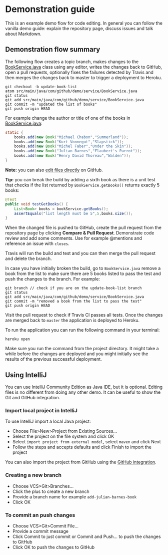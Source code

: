 # Demonstration guide
This is an example demo flow for code editing. In general you can follow the vanilla demo guide: explain the repository page, discuss issues and talk about Markdown.   
## Demonstration flow summary
The following flow creates a topic branch, makes changes to the [BookService.java](src/main/java/com/github/demo/service/BookService.java) class using any editor, writes the changes back to GitHub, open a pull requests, optionally fixes the failures detected by Travis and then merges the changes back to master to trigger a deployment to Heroku.
```
git checkout -b update-book-list
atom src/main/java/com/github/demo/service/BookService.java
git status
git add src/main/java/com/github/demo/service/BookService.java
git commit -m "updated the list of books"
git push origin HEAD
```
For example change the author or title of one of the books in [BookService.java](src/main/java/com/github/demo/service/BookService.java):
```java
static {
    books.add(new Book("Michael Chabon","Summerland"));
    books.add(new Book("Kurt Vonnegut","Slapstick"));
    books.add(new Book("Michel Faber","Under the Skin"));
    books.add(new Book("Julian Barnes","Flaubert's Parrot"));
    books.add(new Book("Henry David Thoreau","Walden"));
}
```
**Note:** you can also [edit files directly](https://help.github.com/articles/editing-files-in-your-repository/) on GitHub.

**Tip:** you can break the build by adding a sixth book as there is a unit test that checks if the list returned by `BookService.getBooks()` returns exactly 5 books:
```java
@Test
public void testGetBooks() {
    List<Book> books = bookService.getBooks();
    assertEquals("list length must be 5",5,books.size());
}
```
When the changed file is pushed to GitHub, create the pull request from the repository page by clicking **Compare & Pull Request**. Demonstrate code review and add some comments. Use for example @mentions and reference an issue with `closes`.

Travis will run the build and test and you can then merge the pull request and delete the branch.

In case you have initially broken the build, go to `BookService.java` remove a book from the list to make sure there are 5 books listed to pass the test and push the changes to the branch. For example:
```
git branch // check if you are on the update-book-list branch
git status
git add src/main/java/com/github/demo/service/BookService.java
git commit -m "removed a book from the list to pass the test"
git push origin HEAD
```
Visit the pull request to check if Travis CI passes all tests. Once the changes are merged back to `master` the application is deployed to Heroku.

To run the application you can run the following command in your terminal:
```
heroku open
```
Make sure you run the command from the project directory. It might take a while before the changes are deployed and you might initially see the results of the previous successful deployment.

## Using IntelliJ
You can use IntelliJ Community Edition as Java IDE, but it is optional. Editing files is no different from doing any other demo. It can be useful to show the Git and GitHub integration.

### Import local project in IntelliJ
To use IntelliJ import a local Java project:
- Choose File>New>Project from Existing Sources...
- Select the project on the file system and click OK
- Select `import project from external model`, select `maven` and click Next
- Follow the steps and accepts defaults and click Finish to import the project

You can also import the project from GitHub using the [GitHub integration](https://www.jetbrains.com/idea/help/using-github-integration.html).

### Creating a new branch
- Choose VCS>Git>Branches...
- Click the plus to create a new branch
- Provide a branch name for example `add-julian-barnes-book`
- Click OK

### To commit an push changes
- Choose VCS>Git>Commit File...
- Provide a commit message
- Click Commit to just commit or Commit and Push... to push the changes to GitHub
- Click OK to push the changes to GitHub
